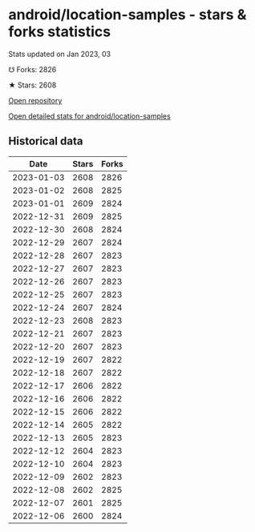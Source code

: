 # android/location-samples - stars & forks statistics

Stats updated on Jan 2023, 03

☋ Forks: 2826

★ Stars: 2608

[Open repository](https://github.com/android/location-samples)

[Open detailed stats for android/location-samples](https://reviewgithub.com/rep/android/location-samples)

## Historical data
| Date | Stars | Forks |
|------|-------|-------|
| 2023-01-03 | 2608 | 2826 | 
| 2023-01-02 | 2608 | 2825 | 
| 2023-01-01 | 2609 | 2824 | 
| 2022-12-31 | 2609 | 2825 | 
| 2022-12-30 | 2608 | 2824 | 
| 2022-12-29 | 2607 | 2824 | 
| 2022-12-28 | 2607 | 2823 | 
| 2022-12-27 | 2607 | 2823 | 
| 2022-12-26 | 2607 | 2823 | 
| 2022-12-25 | 2607 | 2823 | 
| 2022-12-24 | 2607 | 2824 | 
| 2022-12-23 | 2608 | 2823 | 
| 2022-12-21 | 2607 | 2823 | 
| 2022-12-20 | 2607 | 2823 | 
| 2022-12-19 | 2607 | 2822 | 
| 2022-12-18 | 2607 | 2822 | 
| 2022-12-17 | 2606 | 2822 | 
| 2022-12-16 | 2606 | 2822 | 
| 2022-12-15 | 2606 | 2822 | 
| 2022-12-14 | 2605 | 2822 | 
| 2022-12-13 | 2605 | 2823 | 
| 2022-12-12 | 2604 | 2823 | 
| 2022-12-10 | 2604 | 2823 | 
| 2022-12-09 | 2602 | 2823 | 
| 2022-12-08 | 2602 | 2825 | 
| 2022-12-07 | 2601 | 2825 | 
| 2022-12-06 | 2600 | 2824 | 

